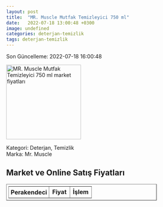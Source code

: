```yaml
---
layout: post
title:  "MR. Muscle Mutfak Temizleyici 750 ml"
date:   2022-07-18 13:00:48 +0300
image: undefined
categories: deterjan-temizlik
tags: deterjan-temizlik
---
```


Son Güncelleme: 2022-07-18 16:00:48

<img src="undefined" width="200" alt="MR. Muscle Mutfak Temizleyici 750 ml market fiyatları" />

Kategori: Deterjan, Temizlik
<br />
Marka: Mr. Muscle

<h2>Market ve Online Satış Fiyatları</h2>

<table border="1" style="padding: 5px;width:80%;">
  <tr>
    <td style="padding: 5px;"><strong>Perakendeci</strong></td>
    <td><strong>Fiyat</strong></td>
    <td><strong>İşlem</strong></td>
  </tr>
  
</table>
